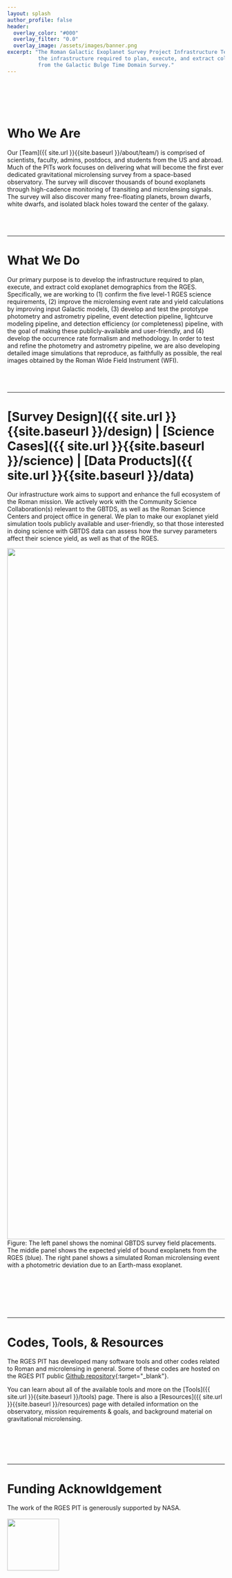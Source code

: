 ```yaml
---
layout: splash
author_profile: false
header:
  overlay_color: "#000"
  overlay_filter: "0.0"
  overlay_image: /assets/images/banner.png
excerpt: "The Roman Galactic Exoplanet Survey Project Infrastructure Team (RGES PIT) is developing
          the infrastructure required to plan, execute, and extract cold exoplanet demographics 
          from the Galactic Bulge Time Domain Survey."
---
```

&nbsp;  

<!-- Put new paper alerts here:

 <span style="color:red">New Paper Alert:</span> 
 -->
 
&nbsp;  
&nbsp;  

# Who We Are
Our [Team]({{ site.url }}{{site.baseurl }}/about/team/) is comprised of scientists, faculty, admins, postdocs, and students from the US and abroad.
Much of the PITs work focuses on delivering what will become the first ever dedicated gravitational 
microlensing survey from a space-based observatory. The survey will discover thousands of bound exoplanets
through high-cadence monitoring of transiting and microlensing signals. The survey will also discover many 
free-floating planets, brown dwarfs, white dwarfs, and isolated black holes toward the center of the galaxy.
&nbsp;  
&nbsp;  
&nbsp;  
&nbsp;  

---

# What We Do
Our primary purpose is to develop the infrastructure required to plan, execute, and extract cold exoplanet 
demographics from the RGES. Specifically, we are working to (1) confirm the five level-1 RGES 
science requirements, (2) improve the microlensing event rate and yield calculations by improving input 
Galactic models, (3) develop and test the prototype photometry and astrometry pipeline, event detection pipeline, 
lightcurve modeling pipeline, and detection efficiency (or completeness) pipeline, with the goal of making these 
publicly-available and user-friendly, and (4) develop the occurrence rate formalism and methodology. In order to test 
and refine the photometry and astrometry pipeline, we are also developing detailed image simulations that reproduce, as 
faithfully as possible, the real images obtained by the Roman Wide Field Instrument (WFI).
&nbsp;  
&nbsp;  
&nbsp;  
&nbsp; 
&nbsp; 

---  

# [Survey Design]({{ site.url }}{{site.baseurl }}/design) | [Science Cases]({{ site.url }}{{site.baseurl }}/science) | [Data Products]({{ site.url }}{{site.baseurl }}/data)
Our infrastructure work aims to support and enhance the full ecosystem of the Roman mission. 
We actively work with the Community Science Collaboration(s) relevant to the GBTDS, as well as the Roman Science 
Centers and project office in general. We plan to make our exoplanet yield simulation tools publicly available 
and user-friendly, so that those interested in doing science with GBTDS data can assess how the survey parameters 
affect their science yield, as well as that of the RGES.

<img style="display: block; margin: auto;" src="/assets/images/all3_lowRes.png" width="1600"/>
<figcaption>Figure: The left panel shows the nominal GBTDS survey field placements. The middle panel shows the expected 
yield of bound exoplanets from the RGES (blue). The right panel shows a simulated Roman microlensing event with a photometric 
deviation due to an Earth-mass exoplanet.</figcaption>

&nbsp;  
&nbsp;  
&nbsp;  
&nbsp;  
&nbsp;  

---

# Codes, Tools, & Resources
The RGES PIT has developed many software tools and other codes related to Roman and microlensing in general. 
Some of these codes are hosted on the RGES PIT public [Github repository](https://github.com/rges-pit){:target="_blank"}. 

You can learn about all of the available tools and more on the [Tools]({{ site.url }}{{site.baseurl }}/tools) page. There is also
a [Resources]({{ site.url }}{{site.baseurl }}/resources) page with detailed information on the observatory, mission requirements & goals,
and background material on gravitational microlensing.

&nbsp;  
&nbsp;  
&nbsp;  
&nbsp;  

---

# Funding Acknowldgement
The work of the RGES PIT is generously supported by NASA.
&nbsp;  
&nbsp;  
<img style="display: block; margin: left;" src="/assets/images/NASA-Logo-Large.png" width="120"/>

&nbsp;  
&nbsp;  
<!--
QR Code below:
<img style="display: block; margin: left;" src="/assets/images/frame.png" width="520"/>
-->






